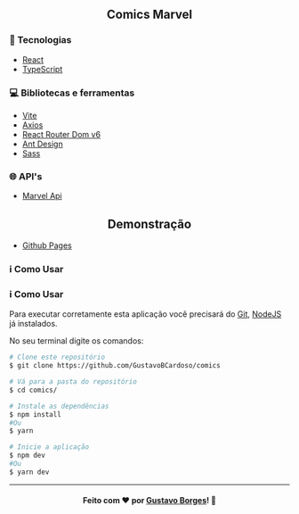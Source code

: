 <h2 align="center">Comics Marvel</h2>

### :rocket: Tecnologias
 - [React](https://reactjs.org/ "ReactJS")
 - [TypeScript](https://www.typescriptlang.org/)

### :computer: Bibliotecas e ferramentas
 - [Vite](https://vitejs.dev/)
 - [Axios](https://github.com/axios/axios "Axios")
 - [React Router Dom v6](https://reactrouter.com/docs/en/v6)
 - [Ant Design](https://ant.design/)
 - [Sass](https://sass-lang.com/)
 

### :globe_with_meridians: API's
 - [Marvel Api](https://developer.marvel.com/)

 
<h2 align="center">Demonstração</h2>

 - [Github Pages](https://gustavobcardoso.github.io/comics/)

<!-- ![](https://github.com/GustavoBCardoso/rocketseat-nlw/blob/master/docs/ecoleta-web.gif?raw=true) -->

### :information_source: Como Usar

### :information_source: Como Usar

Para executar corretamente esta aplicação você precisará do [Git](https://git-scm.com), [NodeJS](https://nodejs.org/en/) já instalados.

No seu terminal digite os comandos:

```bash
# Clone este repositório
$ git clone https://github.com/GustavoBCardoso/comics

# Vá para a pasta do repositório
$ cd comics/

# Instale as dependências
$ npm install  
#Ou
$ yarn

# Inicie a aplicação
$ npm dev 
#Ou 
$ yarn dev

```

---

<h4 align="center">
    Feito com ❤ por <a href="https://www.linkedin.com/in/gustavobcardoso/" target="_blank">Gustavo Borges</a>!
    <g-emoji class="g-emoji" alias="wave" fallback-src="https://github.githubassets.com/images/icons/emoji/unicode/1f44b.png">👋</g-emoji>
</h4>